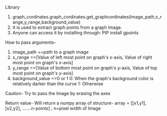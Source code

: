 Library
1. graph_cordinates.graph_cordinates.get_graphcordinates(image_path,x_range,y_range,background_value)
2. It is used to extract graph points from a graph Image.
3. Anyone can access it by installing through: PIP install gpoints

How to pass arguments-
1. image_path ==path to a graph image
2. x_range    ==[Value of left most point on graph's x-axis, Value of right most point on graph's x-axis]
3. y_range    ==[Value of bottom most point on graph's y-axis, Value of top most point on graph's y-axis]
4. background_value ==0 or 1
     0: When the graph's background color is relatively darker than the curve
     1: Otherwise

Caution- 
  Try to pass the Image by erasing the axes
  
Return value-
  Will return a numpy array of structure-
    array = [[x1,y1], [x2,y2], .......n-points]  ; n=pixel width of Image
  

  
